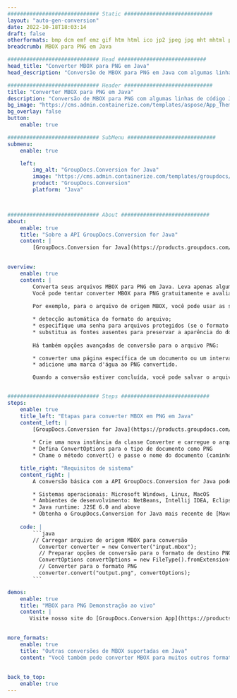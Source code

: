 ```yaml
---
############################# Static ############################
layout: "auto-gen-conversion"
date: 2022-10-18T18:03:14
draft: false
otherformats: bmp dcm emf emz gif htm html ico jp2 jpeg jpg mht mhtml png psb psd svg svgz tga tif tiff webp wmf wmz
breadcrumb: MBOX para PNG em Java

############################# Head ############################
head_title: "Converter MBOX para PNG em Java"
head_description: "Conversão de MBOX para PNG em Java com algumas linhas de código. Converta mais de 160 formatos de arquivo usando a API de conversão de documentos do GroupDocs para Java"

############################# Header ############################
title: "Converter MBOX para PNG em Java"
description: "Conversão de MBOX para PNG com algumas linhas de código Java"
bg_image: "https://cms.admin.containerize.com/templates/aspose/App_Themes/V3/images/bg/header1.png"
bg_overlay: false
button:
    enable: true

############################# SubMenu ############################
submenu:
    enable: true

    left:
        img_alt: "GroupDocs.Conversion for Java"
        image: "https://cms.admin.containerize.com/templates/groupdocs/images/product-logos/90x90-noborder/groupdocs-conversion-java.png"
        product: "GroupDocs.Conversion"
        platform: "Java"



############################# About ############################
about:
    enable: true
    title: "Sobre a API GroupDocs.Conversion for Java"
    content: |
        [GroupDocs.Conversion for Java](https://products.groupdocs.com/conversion/java/) é uma API avançada de conversão de formato de arquivo para conversão entre formatos populares de imagem e documento, como Microsoft Office, OpenDocument, PDF, HTML, e-mail, CAD. e muito mais com apenas algumas linhas de código. A API nativa detecta automaticamente os formatos dos documentos originais e oferece muitas opções para personalizar os documentos convertidos. Juntamente com a função de extrair informações de um documento, ele também suporta o armazenamento em cache dos resultados da conversão para o disco local por padrão. No entanto, qualquer tipo de armazenamento em cache pode ser suportado pela implementação das interfaces apropriadas - Amazon S3, Dropbox, Google Drive, Windows Azure, Reddis ou quaisquer outras.
    

overview:
    enable: true
    content: |
        Converta seus arquivos MBOX para PNG em Java. Leva apenas algumas linhas de código Java em qualquer plataforma de sua escolha, como Windows, Linux, macOS.
        Você pode tentar converter MBOX para PNG gratuitamente e avaliar a qualidade dos resultados da conversão. Junto com scripts de conversão de arquivo simples, você pode tentar opções mais sofisticadas para carregar o arquivo de origem MBOX e armazenar a saída PNG. 
        
        Por exemplo, para o arquivo de origem MBOX, você pode usar as seguintes opções de carregamento:

        * detecção automática do formato do arquivo;
        * especifique uma senha para arquivos protegidos (se o formato de arquivo for compatível);
        * substitua as fontes ausentes para preservar a aparência do documento.
        
        Há também opções avançadas de conversão para o arquivo PNG:

        * converter uma página específica de um documento ou um intervalo de páginas;
        * adicione uma marca d'água ao PNG convertido.

        Quando a conversão estiver concluída, você pode salvar o arquivo PNG no caminho do arquivo local ou em qualquer armazenamento de terceiros, como FTP, Amazon S3, Google Drive, Dropbox etc. Observe - para converter MBOX para PNG, você não precisa instalar nenhum software adicional, como MS Office, Open Office, Adobe Acrobat Reader etc.


############################# Steps ############################
steps:
    enable: true
    title_left: "Etapas para converter MBOX em PNG em Java"
    content_left: |
        [GroupDocs.Conversion for Java](https://products.groupdocs.com/conversion/java/) permite que os desenvolvedores convertam facilmente o arquivo MBOX para PNG com algumas linhas de código.
        
        * Crie uma nova instância da classe Converter e carregue o arquivo MBOX com o caminho completo
        * Defina ConvertOptions para o tipo de documento como PNG
        * Chame o método convert() e passe o nome do documento (caminho completo) e formato (PNG) como parâmetro

    title_right: "Requisitos de sistema"
    content_right: |
        A conversão básica com a API GroupDocs.Conversion for Java pode ser feita com apenas algumas linhas de código. Nossas APIs são suportadas em todas as principais plataformas e sistemas operacionais. Antes de executar o código abaixo, certifique-se de ter os seguintes pré-requisitos instalados em seu sistema.

        * Sistemas operacionais: Microsoft Windows, Linux, MacOS
        * Ambientes de desenvolvimento: NetBeans, Intellij IDEA, Eclipse, etc.
        * Java runtime: J2SE 6.0 and above
        * Obtenha o GroupDocs.Conversion for Java mais recente de [Maven](https://repository.groupdocs.com/webapp/#/artifacts/browse/tree/General/repo/com/groupdocs/groupdocs-conversion)
         
    code: |
        ```java    
        // Carregar arquivo de origem MBOX para conversão
          Converter converter = new Converter("input.mbox");
          // Preparar opções de conversão para o formato de destino PNG
          ConvertOptions convertOptions = new FileType().fromExtension("png").getConvertOptions();
          // Converter para o formato PNG
          converter.convert("output.png", convertOptions);
        ```

demos:
    enable: true
    title: "MBOX para PNG Demonstração ao vivo"
    content: |
       Visite nosso site do [GroupDocs.Conversion App](https://products.groupdocs.app/conversion/family) e experimente a conversão de MBOX para PNG agora. A demonstração gratuita tem os seguintes benefícios
          

more_formats:
    enable: true
    title: "Outras conversões de MBOX suportadas em Java"
    content: "Você também pode converter MBOX para muitos outros formatos de arquivo. Por favor, veja a lista abaixo."
       
       
back_to_top:
    enable: true
---
```

